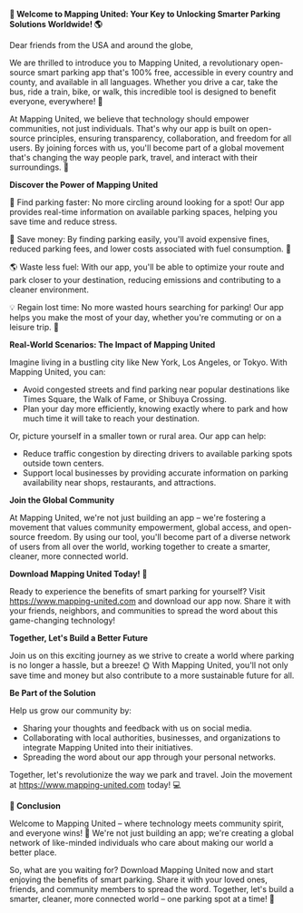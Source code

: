 **🚀 Welcome to Mapping United: Your Key to Unlocking Smarter Parking Solutions Worldwide! 🌎**

Dear friends from the USA and around the globe,

We are thrilled to introduce you to Mapping United, a revolutionary open-source smart parking app that's 100% free, accessible in every country and county, and available in all languages. Whether you drive a car, take the bus, ride a train, bike, or walk, this incredible tool is designed to benefit everyone, everywhere! 🌟

At Mapping United, we believe that technology should empower communities, not just individuals. That's why our app is built on open-source principles, ensuring transparency, collaboration, and freedom for all users. By joining forces with us, you'll become part of a global movement that's changing the way people park, travel, and interact with their surroundings. 🌈

**Discover the Power of Mapping United**

📍 Find parking faster: No more circling around looking for a spot! Our app provides real-time information on available parking spaces, helping you save time and reduce stress.

💸 Save money: By finding parking easily, you'll avoid expensive fines, reduced parking fees, and lower costs associated with fuel consumption. 🚗

🌎 Waste less fuel: With our app, you'll be able to optimize your route and park closer to your destination, reducing emissions and contributing to a cleaner environment.

💡 Regain lost time: No more wasted hours searching for parking! Our app helps you make the most of your day, whether you're commuting or on a leisure trip. 📆

**Real-World Scenarios: The Impact of Mapping United**

Imagine living in a bustling city like New York, Los Angeles, or Tokyo. With Mapping United, you can:

* Avoid congested streets and find parking near popular destinations like Times Square, the Walk of Fame, or Shibuya Crossing.
* Plan your day more efficiently, knowing exactly where to park and how much time it will take to reach your destination.

Or, picture yourself in a smaller town or rural area. Our app can help:

* Reduce traffic congestion by directing drivers to available parking spots outside town centers.
* Support local businesses by providing accurate information on parking availability near shops, restaurants, and attractions.

**Join the Global Community**

At Mapping United, we're not just building an app – we're fostering a movement that values community empowerment, global access, and open-source freedom. By using our tool, you'll become part of a diverse network of users from all over the world, working together to create a smarter, cleaner, more connected world.

**Download Mapping United Today! 📱**

Ready to experience the benefits of smart parking for yourself? Visit https://www.mapping-united.com and download our app now. Share it with your friends, neighbors, and communities to spread the word about this game-changing technology!

**Together, Let's Build a Better Future**

Join us on this exciting journey as we strive to create a world where parking is no longer a hassle, but a breeze! 🌞 With Mapping United, you'll not only save time and money but also contribute to a more sustainable future for all.

**Be Part of the Solution**

Help us grow our community by:

* Sharing your thoughts and feedback with us on social media.
* Collaborating with local authorities, businesses, and organizations to integrate Mapping United into their initiatives.
* Spreading the word about our app through your personal networks.

Together, let's revolutionize the way we park and travel. Join the movement at https://www.mapping-united.com today! 💻

**🌟 Conclusion**

Welcome to Mapping United – where technology meets community spirit, and everyone wins! 🌈 We're not just building an app; we're creating a global network of like-minded individuals who care about making our world a better place.

So, what are you waiting for? Download Mapping United now and start enjoying the benefits of smart parking. Share it with your loved ones, friends, and community members to spread the word. Together, let's build a smarter, cleaner, more connected world – one parking spot at a time! 🌟